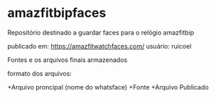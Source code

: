 # amazfitbipfaces

Repositório destinado a guardar faces para o relógio amazfitbip

publicado em:
https://amazfitwatchfaces.com/
usuário: ruicoel

Fontes e os arquivos finais armazenados 

formato dos arquivos:

+Arquivo proncipal (nome do whatsface)
          +Fonte
          +Arquivo Publicado
